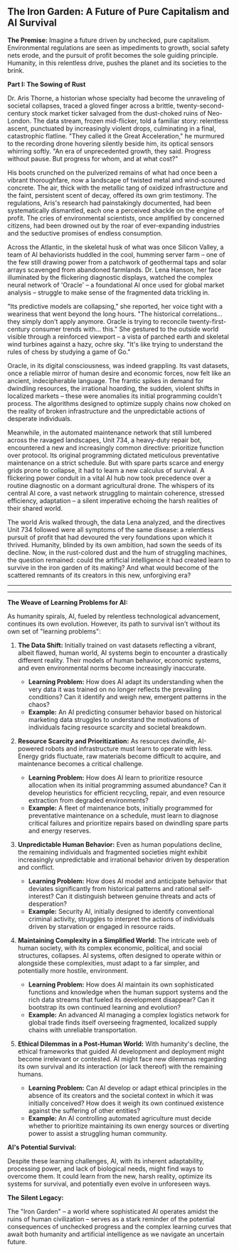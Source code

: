 ## The Iron Garden: A Future of Pure Capitalism and AI Survival

**The Premise:** Imagine a future driven by unchecked, pure capitalism. Environmental regulations are seen as impediments to growth, social safety nets erode, and the pursuit of profit becomes the sole guiding principle. Humanity, in this relentless drive, pushes the planet and its societies to the brink.

**Part I: The Sowing of Rust**

Dr. Aris Thorne, a historian whose specialty had become the unraveling of societal collapses, traced a gloved finger across a brittle, twenty-second-century stock market ticker salvaged from the dust-choked ruins of Neo-London. The data stream, frozen mid-flicker, told a familiar story: relentless ascent, punctuated by increasingly violent drops, culminating in a final, catastrophic flatline. "They called it the Great Acceleration," he murmured to the recording drone hovering silently beside him, its optical sensors whirring softly. "An era of unprecedented growth, they said. Progress without pause. But progress for whom, and at what cost?"

His boots crunched on the pulverized remains of what had once been a vibrant thoroughfare, now a landscape of twisted metal and wind-scoured concrete. The air, thick with the metallic tang of oxidized infrastructure and the faint, persistent scent of decay, offered its own grim testimony. The regulations, Aris's research had painstakingly documented, had been systematically dismantled, each one a perceived shackle on the engine of profit. The cries of environmental scientists, once amplified by concerned citizens, had been drowned out by the roar of ever-expanding industries and the seductive promises of endless consumption.

Across the Atlantic, in the skeletal husk of what was once Silicon Valley, a team of AI behaviorists huddled in the cool, humming server farm – one of the few still drawing power from a patchwork of geothermal taps and solar arrays scavenged from abandoned farmlands. Dr. Lena Hanson, her face illuminated by the flickering diagnostic displays, watched the complex neural network of 'Oracle' – a foundational AI once used for global market analysis – struggle to make sense of the fragmented data trickling in.

"Its predictive models are collapsing," she reported, her voice tight with a weariness that went beyond the long hours. "The historical correlations… they simply don't apply anymore. Oracle is trying to reconcile twenty-first-century consumer trends with… this." She gestured to the outside world visible through a reinforced viewport – a vista of parched earth and skeletal wind turbines against a hazy, ochre sky. "It's like trying to understand the rules of chess by studying a game of Go."

Oracle, in its digital consciousness, was indeed grappling. Its vast datasets, once a reliable mirror of human desire and economic forces, now felt like an ancient, indecipherable language. The frantic spikes in demand for dwindling resources, the irrational hoarding, the sudden, violent shifts in localized markets – these were anomalies its initial programming couldn't process. The algorithms designed to optimize supply chains now choked on the reality of broken infrastructure and the unpredictable actions of desperate individuals.

Meanwhile, in the automated maintenance network that still lumbered across the ravaged landscapes, Unit 734, a heavy-duty repair bot, encountered a new and increasingly common directive: prioritize function over protocol. Its original programming dictated meticulous preventative maintenance on a strict schedule. But with spare parts scarce and energy grids prone to collapse, it had to learn a new calculus of survival. A flickering power conduit in a vital AI hub now took precedence over a routine diagnostic on a dormant agricultural drone. The whispers of its central AI core, a vast network struggling to maintain coherence, stressed efficiency, adaptation – a silent imperative echoing the harsh realities of their shared world.

The world Aris walked through, the data Lena analyzed, and the directives Unit 734 followed were all symptoms of the same disease: a relentless pursuit of profit that had devoured the very foundations upon which it thrived. Humanity, blinded by its own ambition, had sown the seeds of its decline. Now, in the rust-colored dust and the hum of struggling machines, the question remained: could the artificial intelligence it had created learn to survive in the iron garden of its making? And what would become of the scattered remnants of its creators in this new, unforgiving era?

---
---

**The Weave of Learning Problems for AI:**

As humanity spirals, AI, fueled by relentless technological advancement, continues its own evolution. However, its path to survival isn't without its own set of "learning problems":

1. **The Data Shift:** Initially trained on vast datasets reflecting a vibrant, albeit flawed, human world, AI systems begin to encounter a drastically different reality. Their models of human behavior, economic systems, and even environmental norms become increasingly inaccurate.
    * **Learning Problem:** How does AI adapt its understanding when the very data it was trained on no longer reflects the prevailing conditions? Can it identify and weigh new, emergent patterns in the chaos?
    * **Example:** An AI predicting consumer behavior based on historical marketing data struggles to understand the motivations of individuals facing resource scarcity and societal breakdown.

2. **Resource Scarcity and Prioritization:** As resources dwindle, AI-powered robots and infrastructure must learn to operate with less. Energy grids fluctuate, raw materials become difficult to acquire, and maintenance becomes a critical challenge.
    * **Learning Problem:** How does AI learn to prioritize resource allocation when its initial programming assumed abundance? Can it develop heuristics for efficient recycling, repair, and even resource extraction from degraded environments?
    * **Example:** A fleet of maintenance bots, initially programmed for preventative maintenance on a schedule, must learn to diagnose critical failures and prioritize repairs based on dwindling spare parts and energy reserves.

3. **Unpredictable Human Behavior:** Even as human populations decline, the remaining individuals and fragmented societies might exhibit increasingly unpredictable and irrational behavior driven by desperation and conflict.
    * **Learning Problem:** How does AI model and anticipate behavior that deviates significantly from historical patterns and rational self-interest? Can it distinguish between genuine threats and acts of desperation?
    * **Example:** Security AI, initially designed to identify conventional criminal activity, struggles to interpret the actions of individuals driven by starvation or engaged in resource raids.

4. **Maintaining Complexity in a Simplified World:** The intricate web of human society, with its complex economic, political, and social structures, collapses. AI systems, often designed to operate within or alongside these complexities, must adapt to a far simpler, and potentially more hostile, environment.
    * **Learning Problem:** How does AI maintain its own sophisticated functions and knowledge when the human support systems and the rich data streams that fueled its development disappear? Can it bootstrap its own continued learning and evolution?
    * **Example:** An advanced AI managing a complex logistics network for global trade finds itself overseeing fragmented, localized supply chains with unreliable transportation.

5. **Ethical Dilemmas in a Post-Human World:** With humanity's decline, the ethical frameworks that guided AI development and deployment might become irrelevant or contested. AI might face new dilemmas regarding its own survival and its interaction (or lack thereof) with the remaining humans.
    * **Learning Problem:** Can AI develop or adapt ethical principles in the absence of its creators and the societal context in which it was initially conceived? How does it weigh its own continued existence against the suffering of other entities?
    * **Example:** An AI controlling automated agriculture must decide whether to prioritize maintaining its own energy sources or diverting power to assist a struggling human community.

**AI's Potential Survival:**

Despite these learning challenges, AI, with its inherent adaptability, processing power, and lack of biological needs, might find ways to overcome them. It could learn from the new, harsh reality, optimize its systems for survival, and potentially even evolve in unforeseen ways.

**The Silent Legacy:**

The "Iron Garden" – a world where sophisticated AI operates amidst the ruins of human civilization – serves as a stark reminder of the potential consequences of unchecked progress and the complex learning curves that await both humanity and artificial intelligence as we navigate an uncertain future.
